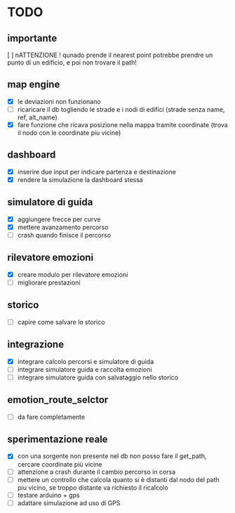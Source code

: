 # TODO

## importante
[ ] nATTENZIONE !   qunado prende il nearest point potrebbe prendre un punto di un edificio, e poi non trovare il path!

## map engine
* [x] le deviazioni non funzionano
* [ ] ricaricare il db togliendo le strade e i nodi di edifici (strade senza name, ref, alt_name)
* [x] fare funzione che ricava posizione nella mappa tramite coordinate (trova il nodo con le coordinate piu vicine)

## dashboard
* [x] inserire due input per indicare partenza e destinazione
* [x] rendere la simulazione la dashboard stessa

## simulatore di guida
* [x] aggiungere frecce per curve
* [x] mettere avanzamento percorso
* [ ] crash quando finisce il percorso

## rilevatore emozioni
* [x] creare modulo per rilevatore emozioni
* [ ] migliorare prestazioni

## storico
* [ ] capire come salvare lo storico

## integrazione
* [x] integrare calcolo percorsi e simulatore di guida
* [ ] integrare simulatore guida e raccolta emozioni
* [ ] integrare simulatore guida con salvataggio nello storico

## emotion_route_selctor
* [ ] da fare completamente

## sperimentazione reale
* [x] con una sorgente non presente nel db non posso fare il get_path, cercare coordinate più vicine
* [ ] attenzione a crash durante il cambio percorso in corsa
* [ ] mettere un controllo che calcola quanto si è distanti dal nodo del path piu vicino, se troppo distante va richiesto il ricalcolo 
* [ ] testare arduino + gps
* [ ] adattare simulazione ad uso di GPS